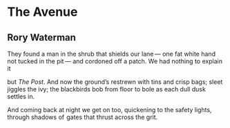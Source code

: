 # The Avenue
## Rory Waterman
They found a man in the shrub that shields our lane —
one fat white hand not tucked in the pit —
and cordoned off a patch. We had nothing to explain it

but _The Post_. And now the ground’s restrewn with tins
and crisp bags; sleet jiggles the ivy; the blackbirds
bob from floor to bole as each dull dusk settles in.

And coming back at night we get on too,
quickening to the safety lights, through
shadows of  gates that thrust across the grit.